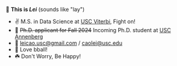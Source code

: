 👋 **This is *Lei*** (sounds like "lay")

- ✌️ M.S. in Data Science at [USC Viterbi](https://viterbischool.usc.edu/), Fight on!
- 🌱 ~~Ph.D. applicant for Fall 2024~~ Incoming Ph.D. student at [USC Annenberg](https://annenberg.usc.edu) 
- 📧 leicao.usc@gmail.com / caolei@usc.edu </br>
- 🏀 Love bball!
- ☘️ Don't Worry, Be Happy!


<!---
- 💞️ I’m working on finding a SDE job, the latest goal is a 2022 summer internship
cllei12/cllei12 is a ✨ special ✨ repository because its `README.md` (this file) appears on your GitHub profile.
You can click the Preview link to take a look at your changes.
--->

<!-- [![Top Langs](https://github-readme-stats.vercel.app/api/top-langs/?username=cllei12&layout=compact)](https://github.com/cllei12) -->
